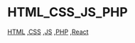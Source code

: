 # HTML_CSS_JS_PHP
[HTML](https://github.com/sajithlakshan/HTML_CSS_JS_PHP/blob/main/HTML/html_Note.md)
,[CSS](https://github.com/sajithlakshan/HTML_CSS_JS_PHP/blob/main/CSS/CSS_note.md)
,[JS](https://github.com/sajithlakshan/HTML_CSS_JS_PHP/blob/main/JS/JS_Notis.md)
,[PHP](https://github.com/sajithlakshan/HTML_CSS_JS_PHP/blob/main/PHP/PHP_Notic.md)
,[React](https://github.com/sajithlakshan/HTML_CSS_JS_PHP/blob/main/PHP/PHP_Notic.md)




